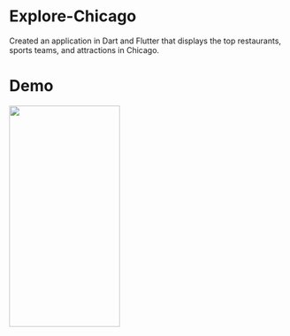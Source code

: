 # Explore-Chicago
Created an application in Dart and Flutter that displays the top restaurants, sports teams, and attractions in Chicago.

# Demo
<img src="https://media.giphy.com/media/v1.Y2lkPTc5MGI3NjExODBjcXRmcW1ydXFwcm9mcWRiZG5vOXE0ZGltNGZtcmsxYWs5bjF1ZCZlcD12MV9pbnRlcm5hbF9naWZfYnlfaWQmY3Q9Zw/r4TZqlrYCoJEwqtXCk/giphy.gif" width="200" height="400" />

